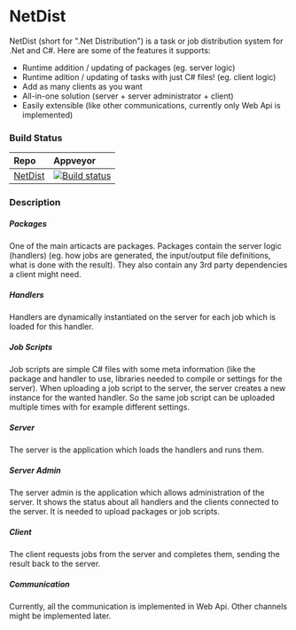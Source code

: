NetDist
=======

NetDist (short for ".Net Distribution") is a task or job distribution system for .Net and C#. Here are some of the features it supports:
* Runtime addition / updating of packages (eg. server logic)
* Runtime adition / updating of tasks with just C# files! (eg. client logic)
* Add as many clients as you want
* All-in-one solution (server + server administrator + client)
* Easily extensible (like other communications, currently only Web Api is implemented)

### Build Status
|Repo|Appveyor|
|:---|:------------------|
|[NetDist](https://github.com/Roemer/NetDist)|[![Build status](https://ci.appveyor.com/api/projects/status/pgy2svo2oaoqf1td?svg=true)](https://ci.appveyor.com/project/RomanBaeriswyl/netdist)|

### Description
##### Packages
One of the main articacts are packages. Packages contain the server logic (handlers) (eg. how jobs are generated, the input/output file definitions, what is done with the result). They also contain any 3rd party dependencies a client might need.

##### Handlers
Handlers are dynamically instantiated on the server for each job which is loaded for this handler.

##### Job Scripts
Job scripts are simple C# files with some meta information (like the package and handler to use, libraries needed to compile or settings for the server). When uploading a job script to the server, the server creates a new instance for the wanted handler. So the same job script can be uploaded multiple times with for example different settings.

##### Server
The server is the application which loads the handlers and runs them.

##### Server Admin
The server admin is the application which allows administration of the server. It shows the status about all handlers and the clients connected to the server. It is needed to upload packages or job scripts.

##### Client
The client requests jobs from the server and completes them, sending the result back to the server.

##### Communication
Currently, all the communication is implemented in Web Api. Other channels might be implemented later.
